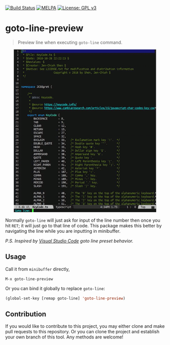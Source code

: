 [![Build Status](https://travis-ci.com/jcs090218/goto-line-preview.svg?branch=master)](https://travis-ci.com/jcs090218/goto-line-preview)
[![MELPA](https://melpa.org/packages/goto-line-preview-badge.svg)](https://melpa.org/#/goto-line-preview)
[![License: GPL v3](https://img.shields.io/badge/License-GPL%20v3-blue.svg)](https://www.gnu.org/licenses/gpl-3.0)


# goto-line-preview #
> Preview line when executing `goto-line` command.

<p align="center">
  <img src="./screenshot/goto-line-preview-demo.gif" width="450" height="513"/>
</p>

Normally `goto-line` will just ask for input of the line number 
then once you hit `RET`; it will just go to that line of code. 
This package makes this better by navigating the line while you 
are inputting in minibuffer.

*P.S. Inspired by [Visual Studio Code](https://code.visualstudio.com/) goto line preset behavior.*


## Usage ##
Call it from `minibuffer` directly, 
```
M-x goto-line-preview
```
Or you can bind it globally to replace `goto-line`:
```el
(global-set-key [remap goto-line] 'goto-line-preview)
```


## Contribution ##
If you would like to contribute to this project, you may either 
clone and make pull requests to this repository. Or you can 
clone the project and establish your own branch of this tool. 
Any methods are welcome!

